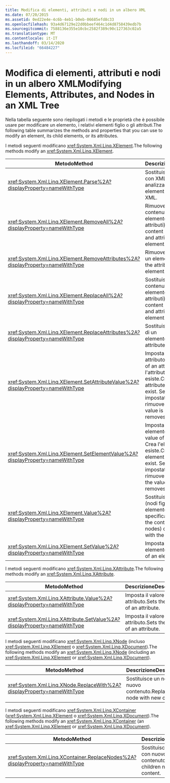 ```yaml
---
title: Modifica di elementi, attributi e nodi in un albero XML
ms.date: 07/20/2015
ms.assetid: 0ed22e4e-4c6b-4eb1-b0eb-06685efd8c33
ms.openlocfilehash: 93a4d67129e22d0bbeef464c1d4d8758439edb7b
ms.sourcegitcommit: 7588136e355e10cbc2582f389c90c127363c02a5
ms.translationtype: MT
ms.contentlocale: it-IT
ms.lasthandoff: 03/14/2020
ms.locfileid: "66484227"
---
```

# <a name="modifying-elements-attributes-and-nodes-in-an-xml-tree"></a><span data-ttu-id="52c49-102">Modifica di elementi, attributi e nodi in un albero XML</span><span class="sxs-lookup"><span data-stu-id="52c49-102">Modifying Elements, Attributes, and Nodes in an XML Tree</span></span>
<span data-ttu-id="52c49-103">Nella tabella seguente sono riepilogati i metodi e le proprietà che è possibile usare per modificare un elemento, i relativi elementi figlio o gli attributi.</span><span class="sxs-lookup"><span data-stu-id="52c49-103">The following table summarizes the methods and properties that you can use to modify an element, its child elements, or its attributes.</span></span>  
  
 <span data-ttu-id="52c49-104">I metodi seguenti modificano <xref:System.Xml.Linq.XElement>.</span><span class="sxs-lookup"><span data-stu-id="52c49-104">The following methods modify an <xref:System.Xml.Linq.XElement>.</span></span>  
  
|<span data-ttu-id="52c49-105">Metodo</span><span class="sxs-lookup"><span data-stu-id="52c49-105">Method</span></span>|<span data-ttu-id="52c49-106">Descrizione</span><span class="sxs-lookup"><span data-stu-id="52c49-106">Description</span></span>|  
|------------|-----------------|  
|<xref:System.Xml.Linq.XElement.Parse%2A?displayProperty=nameWithType>|<span data-ttu-id="52c49-107">Sostituisce un elemento con XML analizzato.</span><span class="sxs-lookup"><span data-stu-id="52c49-107">Replaces an element with parsed XML.</span></span>|  
|<xref:System.Xml.Linq.XElement.RemoveAll%2A?displayProperty=nameWithType>|<span data-ttu-id="52c49-108">Rimuove tutto il contenuto di un elemento (nodi figlio e attributi).</span><span class="sxs-lookup"><span data-stu-id="52c49-108">Removes all content (child nodes and attributes) of an element.</span></span>|  
|<xref:System.Xml.Linq.XElement.RemoveAttributes%2A?displayProperty=nameWithType>|<span data-ttu-id="52c49-109">Rimuove gli attributi di un elemento.</span><span class="sxs-lookup"><span data-stu-id="52c49-109">Removes the attributes of an element.</span></span>|  
|<xref:System.Xml.Linq.XElement.ReplaceAll%2A?displayProperty=nameWithType>|<span data-ttu-id="52c49-110">Sostituisce tutto il contenuto di un elemento (nodi figlio e attributi).</span><span class="sxs-lookup"><span data-stu-id="52c49-110">Replaces all content (child nodes and attributes) of an element.</span></span>|  
|<xref:System.Xml.Linq.XElement.ReplaceAttributes%2A?displayProperty=nameWithType>|<span data-ttu-id="52c49-111">Sostituisce gli attributi di un elemento.</span><span class="sxs-lookup"><span data-stu-id="52c49-111">Replaces the attributes of an element.</span></span>|  
|<xref:System.Xml.Linq.XElement.SetAttributeValue%2A?displayProperty=nameWithType>|<span data-ttu-id="52c49-112">Imposta il valore di un attributo.</span><span class="sxs-lookup"><span data-stu-id="52c49-112">Sets the value of an attribute.</span></span> <span data-ttu-id="52c49-113">Crea l'attributo se non esiste.</span><span class="sxs-lookup"><span data-stu-id="52c49-113">Creates the attribute if it doesn't exist.</span></span> <span data-ttu-id="52c49-114">Se il valore è impostato su `null`, rimuove l'attributo.</span><span class="sxs-lookup"><span data-stu-id="52c49-114">If the value is set to `null`, removes the attribute.</span></span>|  
|<xref:System.Xml.Linq.XElement.SetElementValue%2A?displayProperty=nameWithType>|<span data-ttu-id="52c49-115">Imposta il valore di un elemento figlio.</span><span class="sxs-lookup"><span data-stu-id="52c49-115">Sets the value of a child element.</span></span> <span data-ttu-id="52c49-116">Crea l'elemento se non esiste.</span><span class="sxs-lookup"><span data-stu-id="52c49-116">Creates the element if it doesn't exist.</span></span> <span data-ttu-id="52c49-117">Se il valore è impostato su `null`, rimuove l'elemento.</span><span class="sxs-lookup"><span data-stu-id="52c49-117">If the value is set to `null`, removes the element.</span></span>|  
|<xref:System.Xml.Linq.XElement.Value%2A?displayProperty=nameWithType>|<span data-ttu-id="52c49-118">Sostituisce il contenuto (nodi figlio) di un elemento con il testo specificato.</span><span class="sxs-lookup"><span data-stu-id="52c49-118">Replaces the content (child nodes) of an element with the specified text.</span></span>|  
|<xref:System.Xml.Linq.XElement.SetValue%2A?displayProperty=nameWithType>|<span data-ttu-id="52c49-119">Imposta il valore di un elemento.</span><span class="sxs-lookup"><span data-stu-id="52c49-119">Sets the value of an element.</span></span>|  
  
 <span data-ttu-id="52c49-120">I metodi seguenti modificano <xref:System.Xml.Linq.XAttribute>.</span><span class="sxs-lookup"><span data-stu-id="52c49-120">The following methods modify an <xref:System.Xml.Linq.XAttribute>.</span></span>  
  
|<span data-ttu-id="52c49-121">Metodo</span><span class="sxs-lookup"><span data-stu-id="52c49-121">Method</span></span>|<span data-ttu-id="52c49-122">Descrizione</span><span class="sxs-lookup"><span data-stu-id="52c49-122">Description</span></span>|  
|------------|-----------------|  
|<xref:System.Xml.Linq.XAttribute.Value%2A?displayProperty=nameWithType>|<span data-ttu-id="52c49-123">Imposta il valore di un attributo.</span><span class="sxs-lookup"><span data-stu-id="52c49-123">Sets the value of an attribute.</span></span>|  
|<xref:System.Xml.Linq.XAttribute.SetValue%2A?displayProperty=nameWithType>|<span data-ttu-id="52c49-124">Imposta il valore di un attributo.</span><span class="sxs-lookup"><span data-stu-id="52c49-124">Sets the value of an attribute.</span></span>|  
  
 <span data-ttu-id="52c49-125">I metodi seguenti modificano <xref:System.Xml.Linq.XNode> (incluso <xref:System.Xml.Linq.XElement> o <xref:System.Xml.Linq.XDocument>).</span><span class="sxs-lookup"><span data-stu-id="52c49-125">The following methods modify an <xref:System.Xml.Linq.XNode> (including an <xref:System.Xml.Linq.XElement> or <xref:System.Xml.Linq.XDocument>).</span></span>  
  
|<span data-ttu-id="52c49-126">Metodo</span><span class="sxs-lookup"><span data-stu-id="52c49-126">Method</span></span>|<span data-ttu-id="52c49-127">Descrizione</span><span class="sxs-lookup"><span data-stu-id="52c49-127">Description</span></span>|  
|------------|-----------------|  
|<xref:System.Xml.Linq.XNode.ReplaceWith%2A?displayProperty=nameWithType>|<span data-ttu-id="52c49-128">Sostituisce un nodo con nuovo contenuto.</span><span class="sxs-lookup"><span data-stu-id="52c49-128">Replaces a node with new content.</span></span>|  
  
 <span data-ttu-id="52c49-129">I metodi seguenti modificano <xref:System.Xml.Linq.XContainer> (<xref:System.Xml.Linq.XElement> o <xref:System.Xml.Linq.XDocument>).</span><span class="sxs-lookup"><span data-stu-id="52c49-129">The following methods modify an <xref:System.Xml.Linq.XContainer> (an <xref:System.Xml.Linq.XElement> or <xref:System.Xml.Linq.XDocument>).</span></span>  
  
|<span data-ttu-id="52c49-130">Metodo</span><span class="sxs-lookup"><span data-stu-id="52c49-130">Method</span></span>|<span data-ttu-id="52c49-131">Descrizione</span><span class="sxs-lookup"><span data-stu-id="52c49-131">Description</span></span>|  
|------------|-----------------|  
|<xref:System.Xml.Linq.XContainer.ReplaceNodes%2A?displayProperty=nameWithType>|<span data-ttu-id="52c49-132">Sostituisce i nodi figlio con nuovo contenuto.</span><span class="sxs-lookup"><span data-stu-id="52c49-132">Replaces the children nodes with new content.</span></span>|  
